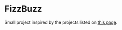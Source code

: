 # FizzBuzz

Small project inspired by the projects listed on [this page](https://github.com/karan/Projects).
